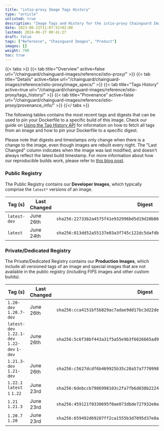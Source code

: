 ```yaml
---
title: "istio-proxy Image Tags History"
type: "article"
unlisted: true
description: "Image Tags and History for the istio-proxy Chainguard Image"
date: 2023-06-22T11:07:52+02:00
lastmod: 2024-06-27 00:41:27
draft: false
tags: ["Reference", "Chainguard Images", "Product"]
images: []
weight: 700
toc: true
---
```


{{< tabs >}}
{{< tab title="Overview" active=false url="/chainguard/chainguard-images/reference/istio-proxy/" >}}
{{< tab title="Details" active=false url="/chainguard/chainguard-images/reference/istio-proxy/image_specs/" >}}
{{< tab title="Tags History" active=true url="/chainguard/chainguard-images/reference/istio-proxy/tags_history/" >}}
{{< tab title="Provenance" active=false url="/chainguard/chainguard-images/reference/istio-proxy/provenance_info/" >}}
{{</ tabs >}}

The following tables contains the most recent tags and digests that can be used to pin your Dockerfile to a specific build of this image. Check our guide on [Using the Tag History API](/chainguard/chainguard-images/using-the-tag-history-api/) for information on how to fetch all tags from an image and how to pin your Dockerfile to a specific digest.

Please note that digests and timestamps only change when there is a change to the image, even though images are rebuilt every night. The "Last Changed" column indicates when the image was last modified, and doesn't always reflect the latest build timestamp. For more information about how our reproducible builds work, please refer to [this blog post](https://www.chainguard.dev/unchained/reproducing-chainguards-reproducible-image-builds).

### Public Registry
The Public Registry contains our **Developer Images**, which typically comprise the `latest*` versions of an image.

| Tag (s)       | Last Changed | Digest                                                                    |
|---------------|--------------|---------------------------------------------------------------------------|
|  `latest-dev` | June 26th    | `sha256:22733b2a4575f41e932996bd5d19d20b862d78586575989efb9fbf0aef86cd7c` |
|  `latest`     | June 24th    | `sha256:013dd52a55137e03a3f745c122dc5dafdbdcbbb7857f50302ff145b6076861f4` |


### Private/Dedicated Registry
The Private/Dedicated Registry contains our **Production Images**, which include all versioned tags of an image and special images that are not available in the public registry (including FIPS images and other custom builds).

| Tag (s)                                       | Last Changed | Digest                                                                    |
|-----------------------------------------------|--------------|---------------------------------------------------------------------------|
|  `1.20-dev` `1.20.7-dev`                      | June 26th    | `sha256:cca4151bf5b829ac7adae9dd17bc3d22de88a63680b561b35f9d5faeba176494` |
|  `latest-dev` `1.22.1-dev` `1.22-dev` `1-dev` | June 26th    | `sha256:5c6f38bf443a31f5a55e9b3f6026665ad93584bb6e86dbd7508675521abf63a4` |
|  `1.21.3-dev` `1.21-dev`                      | June 26th    | `sha256:c5627dcdf6b469925b35c28a57a7770998d3f1d4bdfba2011804cafc8c3492fa` |
|  `1.22.1` `latest` `1` `1.22`                 | June 23rd    | `sha256:6debccb7986998103c2fa7fb6d038b2224539dc9905f61409826fe4fc8a83939` |
|  `1.21` `1.21.3`                              | June 23rd    | `sha256:459121f0330695f0ae073dbde727932e0a49a7a295b439cd1b9e8f8580017740` |
|  `1.20.7` `1.20`                              | June 23rd    | `sha256:659492d69207ff2ca1555b3d7095d37e8ab2574fd9d10ab10eef00182b464b90` |

